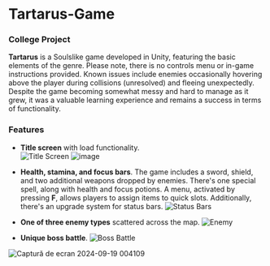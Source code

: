 
# Tartarus-Game

### College Project

**Tartarus** is a Soulslike game developed in Unity, featuring the basic elements of the genre. Please note, there is no controls menu or in-game instructions provided. Known issues include enemies occasionally hovering above the player during collisions (unresolved) and fleeing unexpectedly. Despite the game becoming somewhat messy and hard to manage as it grew, it was a valuable learning experience and remains a success in terms of functionality.

### Features
- **Title screen** with load functionality.  
![Title Screen](https://github.com/user-attachments/assets/13acbdb0-7704-4894-a5c9-d5c288957f47)
![image](https://github.com/user-attachments/assets/95f4b9ac-427f-4131-a8c5-85cb58a27ab8)

- **Health, stamina, and focus bars**. The game includes a sword, shield, and two additional weapons dropped by enemies. There's one special spell, along with health and focus potions. A menu, activated by pressing **F**, allows players to assign items to quick slots. Additionally, there's an upgrade system for status bars.
![Status Bars](https://github.com/user-attachments/assets/d57926e3-ff27-44f2-97df-48b198dca537)

- **One of three enemy types** scattered across the map.
![Enemy](https://github.com/user-attachments/assets/99351957-aa7b-4f54-8eed-423478d4f9f6)

- **Unique boss battle**.
![Boss Battle](https://github.com/user-attachments/assets/f8c8fde7-fe6c-4d9b-8fb2-9014bc086945)

![Captură de ecran 2024-09-19 004109](https://github.com/user-attachments/assets/84b58ccf-2078-4dc2-8c93-ace2ae1def07)
